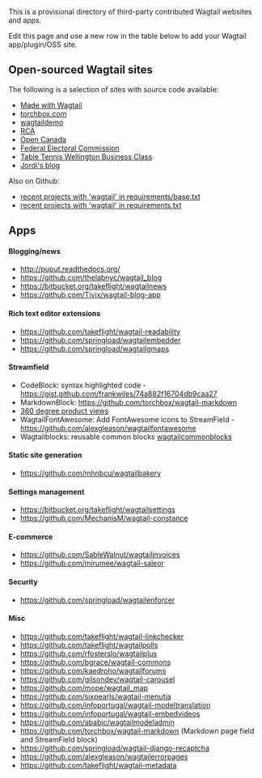 This is a provisional directory of third-party contributed Wagtail websites and apps.

Edit this page and use a new row in the table below to add your Wagtail app/plugin/OSS site.

## Open-sourced Wagtail sites

The following is a selection of sites with source code available:

- [Made with Wagtail](https://github.com/springload/wagtailsites)
- [torchbox.com](https://github.com/torchbox/wagtail-torchbox)
- [wagtaildemo](https://github.com/torchbox/wagtaildemo)
- [RCA](https://github.com/torchbox/verdant-rca)
- [Open Canada](https://github.com/OpenCanada/website)
- [Federal Electoral Commission](https://github.com/18F/fec-cms)
- [Table Tennis Wellington Business Class](https://github.com/jordij/bctt.nz)
- [Jordi's blog](https://github.com/jordij/jordijoan.me)

Also on Github:

- [recent projects with 'wagtail' in requirements/base.txt](https://github.com/search?o=desc&q=path%3Arequirements+filename%3Abase+wagtail&s=indexed&type=Code)
- [recent projects with 'wagtail' in requirements.txt](https://github.com/search?o=desc&q=filename%3Arequirements+wagtail&s=indexed&type=Code)

## Apps

#### Blogging/news

- http://puput.readthedocs.org/
- https://github.com/thelabnyc/wagtail_blog
- https://bitbucket.org/takeflight/wagtailnews
- https://github.com/Tivix/wagtail-blog-app

#### Rich text editor extensions

- https://github.com/takeflight/wagtail-readability
- https://github.com/springload/wagtailembedder
- https://github.com/springload/wagtailgmaps

#### Streamfield

- CodeBlock: syntax highlighted code - https://gist.github.com/frankwiles/74a882f16704db9caa27
- MarkdownBlock: https://github.com/torchbox/wagtail-markdown
- [360 degree product views](http://www.djangopaths.com/interactive-360-degree-product-views-wagtail-streamfield-block/)
- WagtailFontAwesome: Add FontAwesome icons to StreamField - https://github.com/alexgleason/wagtailfontawesome
- Wagtailblocks: reusable common blocks [wagtailcommonblocks](https://github.com/springload/wagtailblocks)

#### Static site generation

- https://github.com/mhnbcu/wagtailbakery

#### Settings management

- https://bitbucket.org/takeflight/wagtailsettings
- https://github.com/MechanisM/wagtail-constance

#### E-commerce

- https://github.com/SableWalnut/wagtailinvoices
- https://github.com/mirumee/wagtail-saleor

#### Security

- https://github.com/springload/wagtailenforcer

#### Misc

- https://github.com/takeflight/wagtail-linkchecker
- https://github.com/takeflight/wagtailpolls
- https://github.com/rfosterslo/wagtailplus
- https://github.com/bgrace/wagtail-commons
- https://github.com/kaedroho/wagtailforums
- https://github.com/gilsondev/wagtail-carousel
- https://github.com/mope/wagtail_map
- https://github.com/sixpearls/wagtail-menutia
- https://github.com/infoportugal/wagtail-modeltranslation
- https://github.com/infoportugal/wagtail-embedvideos
- https://github.com/ababic/wagtailmodeladmin
- https://github.com/torchbox/wagtail-markdown (Markdown page field and StreamField block)
- https://github.com/springload/wagtail-django-recaptcha
- https://github.com/alexgleason/wagtailerrorpages
- https://github.com/takeflight/wagtail-metadata